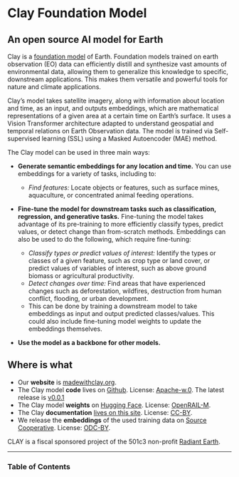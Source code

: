 # Clay Foundation Model

## An open source AI model for Earth

Clay is a [foundation model](https://www.adalovelaceinstitute.org/resource/foundation-models-explainer/) of Earth. Foundation models trained on earth observation (EO) data can efficiently distill and synthesize vast amounts of environmental data, allowing them to generalize this knowledge to specific, downstream applications. This makes them versatile and powerful tools for nature and climate applications.

Clay’s model takes satellite imagery, along with information about location and time, as an input, and outputs embeddings, which are mathematical representations of a given area at a certain time on Earth’s surface. It uses a Vision Transformer architecture adapted to understand geospatial and temporal relations on Earth Observation data. The model is trained via Self-supervised learning (SSL) using a Masked Autoencoder (MAE) method.

The Clay model can be used in three main ways:
- **Generate semantic embeddings for any location and time.** You can use embeddings for a variety of tasks, including to:
  - _Find features:_ Locate objects or features, such as surface mines, aquaculture, or concentrated animal feeding operations.

- **Fine-tune the model for downstream tasks such as classification, regression, and generative tasks.** Fine-tuning the model takes advantage of its pre-training to more efficiently classify types, predict values, or detect change than from-scratch methods. Embeddings can also be used to do the following, which require fine-tuning:
  - _Classify types or predict values of interest:_ Identify the types or classes of a given feature, such as crop type or land cover, or predict values of variables of interest, such as above ground biomass or agricultural productivity. 
  - _Detect changes over time:_ Find areas that have experienced changes such as deforestation, wildfires, destruction from human conflict, flooding, or urban development.
  - This can be done by training a downstream model to take embeddings as input and output predicted classes/values. This could also include fine-tuning model weights to update the embeddings themselves.

- **Use the model as a backbone for other models.**

## Where is what

- Our **website** is [madewithclay.org](https://madewithclay.org).
- The Clay model **code** lives on [Github](https://github.com/Clay-foundation/model).
  License: [Apache-w.0](https://github.com/Clay-foundation/model/blob/main/LICENSE).
  The latest release is [v0.0.1](https://github.com/Clay-foundation/model/releases/tag/v0.0.1)
- The Clay model **weights**  on [Hugging Face](https://huggingface.co/made-with-clay/Clay/).
  License: [OpenRAIL-M](https://github.com/Clay-foundation/model/blob/main/LICENSE-MODEL.md).
- The Clay **documentation** [lives on this site](https://clay-foundation.github.io/model/index.html).
  License: [CC-BY](http://creativecommons.org/licenses/by/4.0/).
- We release the **embeddings** of the used training data on [Source Cooperative](https://beta.source.coop/repositories/clay/clay-model-v0-embeddings).
  License: [ODC-BY](https://opendatacommons.org/licenses/by/).

CLAY is a fiscal sponsored project of the 501c3 non-profit
[Radiant Earth](https://www.radiant.earth).

---
### Table of Contents

```{tableofcontents}
```

